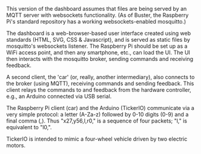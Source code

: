 This version of the dashboard assumes that files are being served by an MQTT server with websockets functionality. (As of Buster, the Raspberry Pi's standard repository has a working websockets-enabled mosquitto.)

The dashboard is a web-browser-based user interface created using web standards (HTML, SVG, CSS & Javascript), and is served as static files by mosquitto's websockets listener. The Raspberry Pi should be set up as a WiFi access point, and then any smartphone, etc., can load the UI. The UI then interacts with the mosquitto broker, sending commands and receiving feedback.

A second client, the 'car' (or, really, another intermediary), also connects to the broker (using MQTT), receiving commands and sending feedback. This client relays the commands to and feedback from the hardware controller, e.g., an Arduino connected via USB serial.

The Raspberry Pi client (car) and the Arduino (TickerIO) communicate via a very simple protocol: a letter (A-Za-z) followed by 0-10 digits (0-9) and a final comma (,). Thus "x27,y56,l,r0," is a sequence of four packets; "l," is equivalent to "l0,".

TickerIO is intended to mimic a four-wheel vehicle driven by two electric motors.
